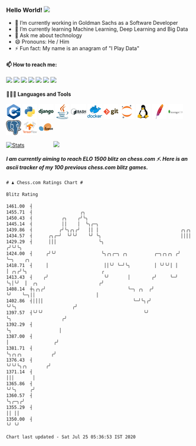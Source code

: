   ### Hello World!  <img src="https://github.com/sciencepal/sciencepal/blob/master/Hi.gif" width="29px">
  
  - 🔭 I’m currently working in Goldman Sachs as a Software Developer
  - 🌱 I’m currently learning Machine Learning, Deep Learning and Big Data
  - 💬 Ask me about technology
  - 😄 Pronouns: He / Him
  - ⚡ Fun fact: My name is an anagram of "I Play Data"
  
  #### 📫 How to reach me:   
  [<img src="https://upload.wikimedia.org/wikipedia/commons/8/83/Steam_icon_logo.svg" width="3.5%"/>](https://steamcommunity.com/id/mongocds/)
  [<img src="https://github.com/sciencepal/sciencepal/blob/master/discord-round.svg" width="3.5%"/>](https://discord.gg/MnUUbHe)
  [<img src="https://img.icons8.com/color/48/000000/twitter.png" width="3.5%"/>](https://twitter.com/sciencepal)
  [<img src="https://img.icons8.com/color/48/000000/linkedin.png" width="3.5%"/>](https://www.linkedin.com/in/adityapal1/)
  [<img src="https://img.icons8.com/fluent/48/000000/facebook-new.png" width="3.5%"/>](https://www.facebook.com/sciencepal/)
  [<img src="https://img.icons8.com/fluent/48/000000/instagram-new.png" width="3.5%"/>](https://www.instagram.com/aditya_sciencepal/)
  <a href="mailto:aditya.pal.science@gmail.com"> <img src="https://img.icons8.com/fluent/48/000000/gmail.png" width="3.5%"/> </a>
  
  #### 👨🏻‍💻 Languages and Tools <br />
  <code><img height="40" src="https://raw.githubusercontent.com/github/explore/80688e429a7d4ef2fca1e82350fe8e3517d3494d/topics/cpp/cpp.png"></code>
  <code><img height="40" src="https://raw.githubusercontent.com/github/explore/80688e429a7d4ef2fca1e82350fe8e3517d3494d/topics/python/python.png"></code>
  <code><img height="40" src="https://raw.githubusercontent.com/github/explore/80688e429a7d4ef2fca1e82350fe8e3517d3494d/topics/django/django.png"></code>
  <code><img height="40" src="https://raw.githubusercontent.com/github/explore/80688e429a7d4ef2fca1e82350fe8e3517d3494d/topics/java/java.png"></code>
  <code><img height="40" src="https://raw.githubusercontent.com/github/explore/80688e429a7d4ef2fca1e82350fe8e3517d3494d/topics/bash/bash.png"></code>
  <code><img height="40" src="https://raw.githubusercontent.com/github/explore/80688e429a7d4ef2fca1e82350fe8e3517d3494d/topics/docker/docker.png"></code>
  <code><img height="40" src="https://raw.githubusercontent.com/github/explore/80688e429a7d4ef2fca1e82350fe8e3517d3494d/topics/git/git.png"></code>
  <code><img height="40" src="https://raw.githubusercontent.com/github/explore/80688e429a7d4ef2fca1e82350fe8e3517d3494d/topics/jupyter-notebook/jupyter-notebook.png"></code>
  <code><img height="40" src="https://raw.githubusercontent.com/github/explore/80688e429a7d4ef2fca1e82350fe8e3517d3494d/topics/linux/linux.png"></code>
  <code><img height="40" src="https://raw.githubusercontent.com/github/explore/80688e429a7d4ef2fca1e82350fe8e3517d3494d/topics/maven/maven.png"></code>
  <code><img height="40" src="https://raw.githubusercontent.com/github/explore/80688e429a7d4ef2fca1e82350fe8e3517d3494d/topics/mongodb/mongodb.png"></code>
  <code><img height="40" src="https://raw.githubusercontent.com/github/explore/80688e429a7d4ef2fca1e82350fe8e3517d3494d/topics/postgresql/postgresql.png"></code>
  <code><img height="40" src="https://raw.githubusercontent.com/github/explore/80688e429a7d4ef2fca1e82350fe8e3517d3494d/topics/tensorflow/tensorflow.png"></code>
  <code><img height="40" src="https://raw.githubusercontent.com/github/explore/80688e429a7d4ef2fca1e82350fe8e3517d3494d/topics/scikit-learn/scikit-learn.png"></code>
  
  [![Stats](https://github-readme-stats.vercel.app/api?username=sciencepal&show_icons=true&theme=radical)](https://github-readme-stats.vercel.app/api?username=sciencepal&show_icons=true&theme=radical)&nbsp; &nbsp; &nbsp; &nbsp; &nbsp; &nbsp; &nbsp; &nbsp; &nbsp; &nbsp; <img src="https://github.com/sciencepal/sciencepal/blob/master/saved.gif" width="195">
  
  ##### I am currently aiming to reach ELO 1500 blitz on chess.com ⚡. Here is an ascii tracker of my 100 previous chess.com blitz games.

  ```
  # ♟︎ Chess.com Ratings Chart #
  
  Blitz Rating

 1461.00  ┤
 1455.71  ┤                  ╭╮
 1450.43  ┤           ╭╮    ╭╯╰╮
 1445.14  ┤           ││    │  ╰╮╭─╮
 1439.86  ┤          ╭╯╰╮╭╮╭╯   ││ │                               ╭╮╭╮
 1434.57  ┤      ╭╮╭─╯  ╰╯╰╯    ╰╯ ╰╮                              ││││
 1429.29  ┤      │││                ╰╮                            ╭╯╰╯╰╮
 1424.00  ┤     ╭╯╰╯                 ╰╮╭╮╭─╮ ╭╮          ╭─╮╭╮╭╮ ╭╯    ╰─╮    ╭╮
 1418.71  ┤     │                     ││╰╯ ╰─╯╰╮         │ ╰╯╰╯│ │       │ ╭╮╭╯╰╮                            ╭
 1413.43  ┤    ╭╯                     ╰╯       │        ╭╯     ╰─╯       ╰╮│╰╯  │  ╭╮                       ╭╯
 1408.14  ┼╮╭╮╭╯                               ╰─╮ ╭╮  ╭╯                 ╰╯    ╰─╮││                       │
 1402.86  ┤││││                                  ╰─╯╰╮╭╯                          ╰╯╰╮                     ╭╯
 1397.57  ┤╰╯╰╯                                      ╰╯                              ╰╮                   ╭╯
 1392.29  ┤                                                                           ╰╮                  │
 1387.00  ┤                                                                            │                 ╭╯
 1381.71  ┤                                                                            ╰╮╭╮╭╮           ╭╯
 1376.43  ┤                                                                             ╰╯╰╯╰╮╭╮       ╭╯
 1371.14  ┤                                                                                  │││       │
 1365.86  ┤                                                                                  ╰╯╰╮     ╭╯
 1360.57  ┤                                                                                     ╰╮╭─╮╭╯
 1355.29  ┤                                                                                      ││ ││
 1350.00  ┤                                                                                      ╰╯ ╰╯

Chart last updated - Sat Jul 25 05:36:53 IST 2020  
  ```
